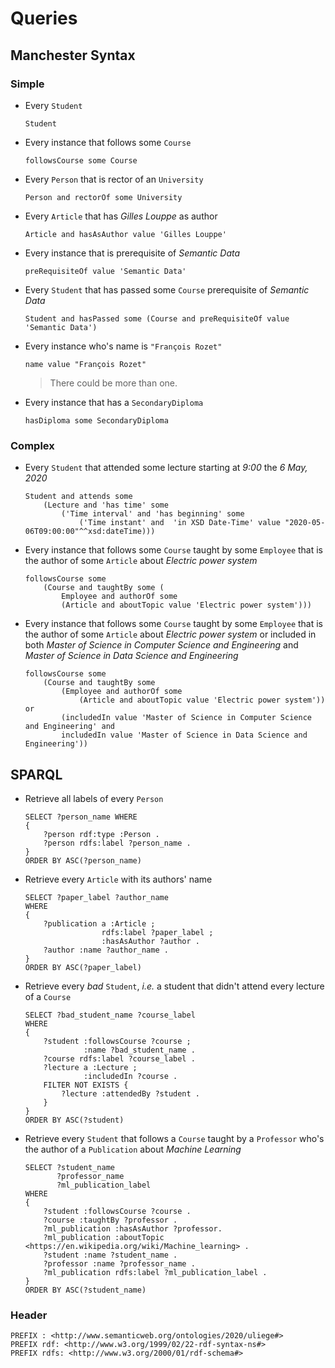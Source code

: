 # Queries

## Manchester Syntax

### Simple

* Every `Student`

	```
	Student
	```

* Every instance that follows some `Course`

	```
	followsCourse some Course
	```

* Every `Person` that is rector of an `University`

	```
	Person and rectorOf some University
	```

* Every `Article` that has *Gilles Louppe* as author

	```
	Article and hasAsAuthor value 'Gilles Louppe'
	```

* Every instance that is prerequisite of *Semantic Data*

	```
	preRequisiteOf value 'Semantic Data'
	```

* Every `Student` that has passed some `Course` prerequisite of *Semantic Data*

	```
	Student and hasPassed some (Course and preRequisiteOf value 'Semantic Data')
	```

* Every instance who's name is `"François Rozet"`

	```
	name value "François Rozet"
	```

	> There could be more than one.

* Every instance that has a `SecondaryDiploma`

	```
	hasDiploma some SecondaryDiploma
	```

### Complex

* Every `Student` that attended some lecture starting at *9:00* the *6 May, 2020*

	```
	Student and attends some
		(Lecture and 'has time' some
			('Time interval' and 'has beginning' some
				('Time instant' and  'in XSD Date-Time' value "2020-05-06T09:00:00"^^xsd:dateTime)))
	```

* Every instance that follows some `Course` taught by some `Employee` that is the author of some `Article` about *Electric power system*

	```
	followsCourse some
		(Course and taughtBy some (
			Employee and authorOf some
			(Article and aboutTopic value 'Electric power system')))
	```

* Every instance that follows some `Course` taught by some `Employee` that is the author of some `Article` about *Electric power system* or included in both *Master of Science in Computer Science and Engineering* and *Master of Science in Data Science and Engineering*

	```
	followsCourse some
		(Course and taughtBy some
			(Employee and authorOf some
				(Article and aboutTopic value 'Electric power system')) or
			(includedIn value 'Master of Science in Computer Science and Engineering' and
			includedIn value 'Master of Science in Data Science and Engineering'))
	```

## SPARQL

* Retrieve all labels of every `Person`

	```
	SELECT ?person_name WHERE
	{
		?person rdf:type :Person .
		?person rdfs:label ?person_name .
	}
	ORDER BY ASC(?person_name)
	```

* Retrieve every `Article` with its authors' name

	```
	SELECT ?paper_label ?author_name
	WHERE
	{
		?publication a :Article ;
					 rdfs:label ?paper_label ;
					 :hasAsAuthor ?author .
		?author :name ?author_name .
	}
	ORDER BY ASC(?paper_label)
	```

* Retrieve every *bad* `Student`, *i.e.* a student that didn't attend every lecture of a `Course`

	```
	SELECT ?bad_student_name ?course_label
	WHERE
	{
		?student :followsCourse ?course ;
				 :name ?bad_student_name .
		?course rdfs:label ?course_label .
		?lecture a :Lecture ;
				 :includedIn ?course .
		FILTER NOT EXISTS {
			?lecture :attendedBy ?student .
		}
	}
	ORDER BY ASC(?student)
	```

* Retrieve every `Student` that follows a `Course` taught by a `Professor` who's the author of a `Publication` about *Machine Learning*

	```
	SELECT ?student_name
		   ?professor_name
		   ?ml_publication_label
	WHERE
	{
		?student :followsCourse ?course .
		?course :taughtBy ?professor .
		?ml_publication :hasAsAuthor ?professor.
		?ml_publication :aboutTopic <https://en.wikipedia.org/wiki/Machine_learning> .
		?student :name ?student_name .
		?professor :name ?professor_name .
		?ml_publication rdfs:label ?ml_publication_label .
	}
	ORDER BY ASC(?student_name)
	```

### Header

```
PREFIX : <http://www.semanticweb.org/ontologies/2020/uliege#>
PREFIX rdf: <http://www.w3.org/1999/02/22-rdf-syntax-ns#>
PREFIX rdfs: <http://www.w3.org/2000/01/rdf-schema#>
```
